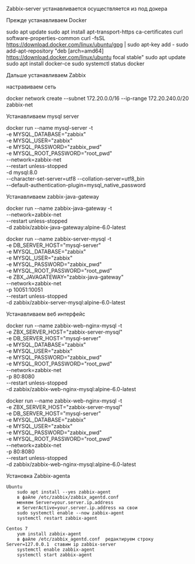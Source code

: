 
Zabbix-server устанавливается осуществляется из под докера 

Прежде устанавливаем Docker

sudo apt update
sudo apt install apt-transport-https ca-certificates curl software-properties-common
curl -fsSL https://download.docker.com/linux/ubuntu/gpg | sudo apt-key add -
sudo add-apt-repository "deb [arch=amd64] https://download.docker.com/linux/ubuntu focal stable"
sudo apt update
sudo apt install docker-ce
sudo systemctl status docker

Дальше устанавливаем Zabbix

настравиваем сеть

docker network create --subnet 172.20.0.0/16 --ip-range 172.20.240.0/20 zabbix-net 

Устанавливаем mysql server

docker run --name mysql-server -t \
             -e MYSQL_DATABASE="zabbix" \
             -e MYSQL_USER="zabbix" \
             -e MYSQL_PASSWORD="zabbix_pwd" \
             -e MYSQL_ROOT_PASSWORD="root_pwd" \
             --network=zabbix-net \
             --restart unless-stopped \
             -d mysql:8.0 \
             --character-set-server=utf8 --collation-server=utf8_bin \
             --default-authentication-plugin=mysql_native_password

Устанавливаем zabbix-java-gateway

docker run --name zabbix-java-gateway -t \
             --network=zabbix-net \
             --restart unless-stopped \
             -d zabbix/zabbix-java-gateway:alpine-6.0-latest 


docker run --name zabbix-server-mysql -t \
             -e DB_SERVER_HOST="mysql-server" \
             -e MYSQL_DATABASE="zabbix" \
             -e MYSQL_USER="zabbix" \
             -e MYSQL_PASSWORD="zabbix_pwd" \
             -e MYSQL_ROOT_PASSWORD="root_pwd" \
             -e ZBX_JAVAGATEWAY="zabbix-java-gateway" \
             --network=zabbix-net \
             -p 10051:10051 \
             --restart unless-stopped \
             -d zabbix/zabbix-server-mysql:alpine-6.0-latest

Устанавливаем веб интерфейс

docker run --name zabbix-web-nginx-mysql -t \
             -e ZBX_SERVER_HOST="zabbix-server-mysql" \
             -e DB_SERVER_HOST="mysql-server" \
             -e MYSQL_DATABASE="zabbix" \
             -e MYSQL_USER="zabbix" \
             -e MYSQL_PASSWORD="zabbix_pwd" \
             -e MYSQL_ROOT_PASSWORD="root_pwd" \
             --network=zabbix-net \
             -p 80:8080 \
             --restart unless-stopped \
             -d zabbix/zabbix-web-nginx-mysql:alpine-6.0-latest

docker run --name zabbix-web-nginx-mysql -t \
             -e ZBX_SERVER_HOST="zabbix-server-mysql" \
             -e DB_SERVER_HOST="mysql-server" \
             -e MYSQL_DATABASE="zabbix" \
             -e MYSQL_USER="zabbix" \
             -e MYSQL_PASSWORD="zabbix_pwd" \
             -e MYSQL_ROOT_PASSWORD="root_pwd" \
             --network=zabbix-net \
             -p 80:8080 \
             --restart unless-stopped \
             -d zabbix/zabbix-web-nginx-mysql:alpine-6.0-latest

Установка Zabbix-agenta

	Ubuntu
		sudo apt install --yes zabbix-agent
		в файле /etc/zabbix/zabbix_agentd.conf 
		меняем Server=your.server.ip.address
		и ServerActive=your.server.ip.address на свои
		sudo systemctl enable --now zabbix-agent
		systemctl restart zabbix-agent 		

	Centos 7
		yum install zabbix-agent
		в файле /etc/zabbix_agentd.conf  редактируем строку Server=127.0.0.1  ставим ip zabbix-server
		systemctl enable zabbix-agent  
		systemctl start zabbix-agent





